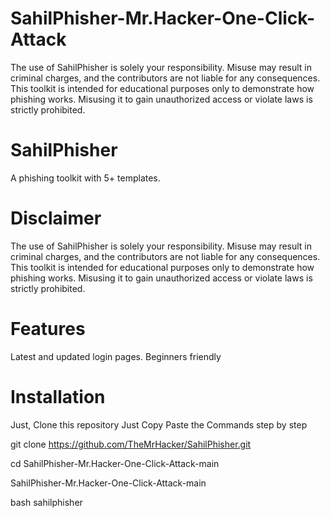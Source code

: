 # SahilPhisher-Mr.Hacker-One-Click-Attack
The use of SahilPhisher is solely your responsibility. Misuse may result in criminal charges, and the contributors are not liable for any consequences.  This toolkit is intended for educational purposes only to demonstrate how phishing works. Misusing it to gain unauthorized access or violate laws is strictly prohibited. 

# SahilPhisher
A phishing toolkit with 5+ templates.

# Disclaimer
The use of SahilPhisher is solely your responsibility. Misuse may result in criminal charges, and the contributors are not liable for any consequences. This toolkit is intended for educational purposes only to demonstrate how phishing works. Misusing it to gain unauthorized access or violate laws is strictly prohibited.

# Features
Latest and updated login pages.
Beginners friendly

# Installation
Just, Clone this repository Just Copy Paste the Commands step by step

git clone https://github.com/TheMrHacker/SahilPhisher.git


cd SahilPhisher-Mr.Hacker-One-Click-Attack-main

SahilPhisher-Mr.Hacker-One-Click-Attack-main

bash sahilphisher
